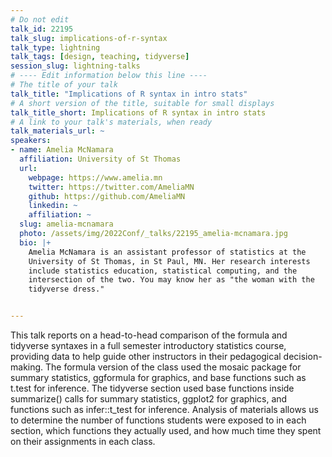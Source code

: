 ```yaml
---
# Do not edit
talk_id: 22195
talk_slug: implications-of-r-syntax
talk_type: lightning
talk_tags: [design, teaching, tidyverse]
session_slug: lightning-talks
# ---- Edit information below this line ----
# The title of your talk
talk_title: "Implications of R syntax in intro stats"
# A short version of the title, suitable for small displays
talk_title_short: Implications of R syntax in intro stats
# A link to your talk's materials, when ready
talk_materials_url: ~
speakers:
- name: Amelia McNamara
  affiliation: University of St Thomas
  url:
    webpage: https://www.amelia.mn
    twitter: https://twitter.com/AmeliaMN
    github: https://github.com/AmeliaMN
    linkedin: ~
    affiliation: ~
  slug: amelia-mcnamara
  photo: /assets/img/2022Conf/_talks/22195_amelia-mcnamara.jpg
  bio: |+
    Amelia McNamara is an assistant professor of statistics at the
    University of St Thomas, in St Paul, MN. Her research interests
    include statistics education, statistical computing, and the
    intersection of the two. You may know her as "the woman with the
    tidyverse dress."


---
```


<!-- ABSTRACT ----
Please write abstract below. You may use simple markdown (links, code style, bold, italics)
-->

This talk reports on a head-to-head comparison of the formula and tidyverse
syntaxes in a full semester introductory statistics course, providing data to
help guide other instructors in their pedagogical decision-making. The formula
version of the class used the mosaic package for summary statistics, ggformula
for graphics, and base functions such as t.test for inference. The tidyverse
section used base functions inside summarize() calls for summary statistics,
ggplot2 for graphics, and functions such as infer::t_test for inference.
Analysis of materials allows us to determine the number of functions students
were exposed to in each section, which functions they actually used, and how
much time they spent on their assignments in each class.
